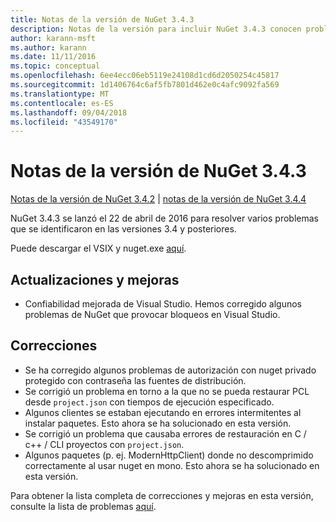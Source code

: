 ```yaml
---
title: Notas de la versión de NuGet 3.4.3
description: Notas de la versión para incluir NuGet 3.4.3 conocen problemas, correcciones de errores, características agregadas y dcr.
author: karann-msft
ms.author: karann
ms.date: 11/11/2016
ms.topic: conceptual
ms.openlocfilehash: 6ee4ecc06eb5119e24108d1cd6d2050254c45817
ms.sourcegitcommit: 1d1406764c6af5fb7801d462e0c4afc9092fa569
ms.translationtype: MT
ms.contentlocale: es-ES
ms.lasthandoff: 09/04/2018
ms.locfileid: "43549170"
---
```

# <a name="nuget-343-release-notes"></a>Notas de la versión de NuGet 3.4.3

[Notas de la versión de NuGet 3.4.2](../release-notes/nuget-3.4.2.md) | [notas de la versión de NuGet 3.4.4](../release-notes/nuget-3.4.4.md)

NuGet 3.4.3 se lanzó el 22 de abril de 2016 para resolver varios problemas que se identificaron en las versiones 3.4 y posteriores.

Puede descargar el VSIX y nuget.exe [aquí](https://dist.nuget.org/index.html).

## <a name="updates-and-improvements"></a>Actualizaciones y mejoras

* Confiabilidad mejorada de Visual Studio. Hemos corregido algunos problemas de NuGet que provocar bloqueos en Visual Studio.

## <a name="fixes"></a>Correcciones

* Se ha corregido algunos problemas de autorización con nuget privado protegido con contraseña las fuentes de distribución.
* Se corrigió un problema en torno a la que no se pueda restaurar PCL desde `project.json` con tiempos de ejecución especificado.
* Algunos clientes se estaban ejecutando en errores intermitentes al instalar paquetes. Esto ahora se ha solucionado en esta versión.
* Se corrigió un problema que causaba errores de restauración en C / c++ / CLI proyectos con `project.json`.
* Algunos paquetes (p. ej. ModernHttpClient) donde no descomprimido correctamente al usar nuget en mono. Esto ahora se ha solucionado en esta versión.

Para obtener la lista completa de correcciones y mejoras en esta versión, consulte la lista de problemas [aquí](https://github.com/NuGet/Home/issues?q=is%3Aissue+milestone%3A3.4.3+is%3Aclosed).